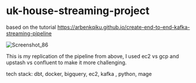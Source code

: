 # uk-house-streaming-project

based on the tutorial https://arbenkqiku.github.io/create-end-to-end-kafka-streaming-pipeline


![Screenshot_86](https://github.com/user-attachments/assets/e2376caf-95da-4227-816e-5d129e836a01)


This is my replication of the pipeline from above, I used ec2 vs gcp and upstash vs confluent to make it more challenging.

tech stack: dbt, docker, bigquery, ec2, kafka , python, mage
